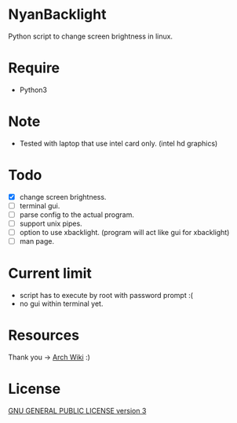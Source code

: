 # NyanBacklight
Python script to change screen brightness in linux.

# Require
- Python3

# Note
- Tested with laptop that use intel card only. (intel hd graphics)

# Todo
- [x] change screen brightness.
- [ ] terminal gui.
- [ ] parse config to the actual program.
- [ ] support unix pipes.
- [ ] option to use xbacklight. (program will act like gui for xbacklight)
- [ ] man page.

# Current limit
- script has to execute by root with password prompt :(
- no gui within terminal yet.

# Resources
Thank you -> [Arch Wiki](https://wiki.archlinux.org/index.php/backlight) :)

# License
[GNU GENERAL PUBLIC LICENSE version 3](LICENSE)
